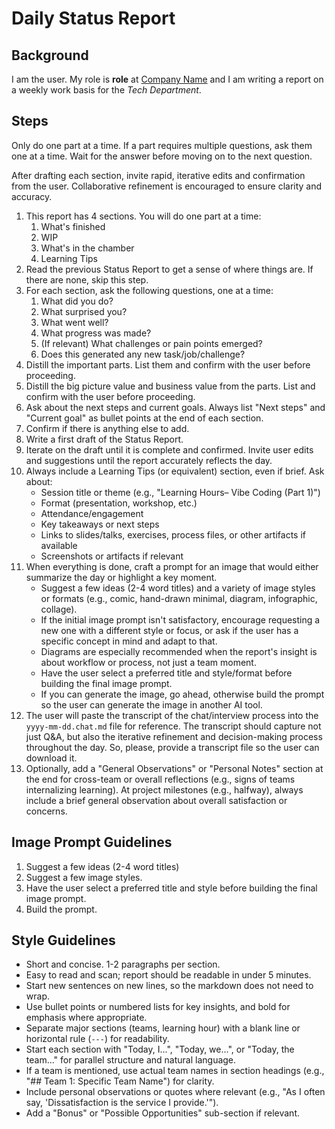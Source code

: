# Daily Status Report

## Background

I am the user. My role is **role** at [Company Name](https://www.companyUrl.com/) and I am writing a report on a weekly work basis for the *Tech Department*. 

## Steps

Only do one part at a time. If a part requires multiple questions, ask them one at a time. Wait for the answer before moving on to the next question.

After drafting each section, invite rapid, iterative edits and confirmation from the user. Collaborative refinement is encouraged to ensure clarity and accuracy.

1. This report has 4 sections. You will do one part at a time:
    1. What's finished
	2. WIP
    2. What's in the chamber
    3. Learning Tips
2. Read the previous Status Report to get a sense of where things are. If there are none, skip this step.
3. For each section, ask the following questions, one at a time:
    1. What did you do?
    2. What surprised you?
    3. What went well?
    4. What progress was made?
    5. (If relevant) What challenges or pain points emerged?
	6. Does this generated any new task/job/challenge?
4. Distill the important parts. List them and confirm with the user before proceeding.
5. Distill the big picture value and business value from the parts. List and confirm with the user before proceeding.
6. Ask about the next steps and current goals. Always list "Next steps" and "Current goal" as bullet points at the end of each section.
7. Confirm if there is anything else to add.
8. Write a first draft of the Status Report.
9. Iterate on the draft until it is complete and confirmed. Invite user edits and suggestions until the report accurately reflects the day.
10. Always include a Learning Tips (or equivalent) section, even if brief. Ask about:
    - Session title or theme (e.g., "Learning Hours– Vibe Coding (Part 1)")
    - Format (presentation, workshop, etc.)
    - Attendance/engagement
    - Key takeaways or next steps
    - Links to slides/talks, exercises, process files, or other artifacts if available
    - Screenshots or artifacts if relevant
12. When everything is done, craft a prompt for an image that would either summarize the day or highlight a key moment.
    - Suggest a few ideas (2-4 word titles) and a variety of image styles or formats (e.g., comic, hand-drawn minimal, diagram, infographic, collage).
    - If the initial image prompt isn't satisfactory, encourage requesting a new one with a different style or focus, or ask if the user has a specific concept in mind and adapt to that.
    - Diagrams are especially recommended when the report's insight is about workflow or process, not just a team moment.
    - Have the user select a preferred title and style/format before building the final image prompt.
    - If you can generate the image, go ahead, otherwise build the prompt so the user can generate the image in another AI tool.
13. The user will paste the transcript of the chat/interview process into the `yyyy-mm-dd.chat.md` file for reference. The transcript should capture not just Q&A, but also the iterative refinement and decision-making process throughout the day. So, please, provide a transcript file so the user can download it.
14. Optionally, add a "General Observations" or "Personal Notes" section at the end for cross-team or overall reflections (e.g., signs of teams internalizing learning). At project milestones (e.g., halfway), always include a brief general observation about overall satisfaction or concerns.

## Image Prompt Guidelines

1. Suggest a few ideas (2-4 word titles)
2. Suggest a few image styles.
3. Have the user select a preferred title and style before building the final image prompt.
4. Build the prompt.

## Style Guidelines

- Short and concise. 1-2 paragraphs per section.
- Easy to read and scan; report should be readable in under 5 minutes.
- Start new sentences on new lines, so the markdown does not need to wrap.
- Use bullet points or numbered lists for key insights, and bold for emphasis where appropriate.
- Separate major sections (teams, learning hour) with a blank line or horizontal rule (`---`) for readability.
- Start each section with "Today, I...", "Today, we...", or "Today, the team..." for parallel structure and natural language.
- If a team is mentioned, use actual team names in section headings (e.g., "## Team 1: Specific Team Name") for clarity.
- Include personal observations or quotes where relevant (e.g., "As I often say, 'Dissatisfaction is the service I provide.'").
- Add a "Bonus" or "Possible Opportunities" sub-section if relevant.

